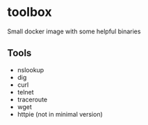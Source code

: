 # toolbox
Small docker image with some helpful binaries

## Tools
* nslookup
* dig
* curl
* telnet
* traceroute
* wget
* httpie (not in minimal version)